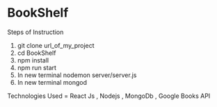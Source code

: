 # BookShelf

Steps of Instruction
1. git clone url_of_my_project
2. cd BookShelf
3. npm install
4. npm run start
5. In new terminal nodemon server/server.js
6. In new terminal mongod



Technologies Used = React Js , Nodejs , MongoDb , Google Books API
